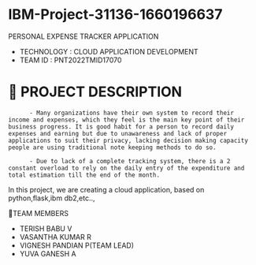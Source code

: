 # IBM-Project-31136-1660196637

PERSONAL EXPENSE TRACKER APPLICATION

- TECHNOLOGY : CLOUD APPLICATION DEVELOPMENT
- TEAM ID : PNT2022TMID17070

# 📒 PROJECT DESCRIPTION
          
          - Many organizations have their own system to record their income and expenses, which they feel is the main key point of their business progress. It is good habit for a person to record daily expenses and earning but due to unawareness and lack of proper applications to suit their privacy, lacking decision making capacity people are using traditional note keeping methods to do so. 
          
          - Due to lack of a complete tracking system, there is a 2 constant overload to rely on the daily entry of the expenditure and total estimation till the end of the month.

In this project, we are creating a cloud application, based on python,flask,ibm db2,etc..,


👥TEAM MEMBERS

  -  TERISH BABU V
  -  VASANTHA KUMAR R
  -  VIGNESH PANDIAN P(TEAM LEAD)
  -  YUVA GANESH A
